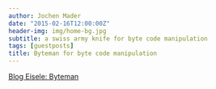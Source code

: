 ```yaml
---
author: Jochen Mader
date: "2015-02-16T12:00:00Z"
header-img: img/home-bg.jpg
subtitle: a swiss army knife for byte code manipulation
tags: [guestposts]
title: Byteman for byte code manipulation
---
```

[Blog Eisele: Byteman](http://blog.eisele.net/2015/02/byteman-swiss-army-knife-for-byte-code.html)